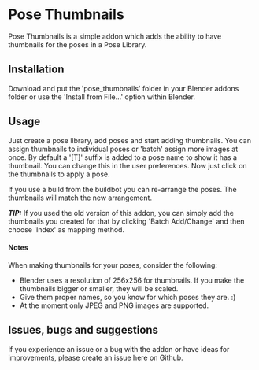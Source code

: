 # Pose Thumbnails

Pose Thumbnails is a simple addon which adds the ability to have thumbnails for the poses in a Pose Library.

## Installation

Download and put the 'pose_thumbnails' folder in your Blender addons folder or use the 'Install from File...' option within Blender.

## Usage

Just create a pose library, add poses and start adding thumbnails. You can assign thumbnails to individual poses or 'batch' assign more images at once.
By default a '[T]' suffix is added to a pose name to show it has a thumbnail. You can change this in the user preferences.
Now just click on the thumbnails to apply a pose.

If you use a build from the buildbot you can re-arrange the poses. The thumbnails will match the new arrangement.

**_TIP:_** If you used the old version of this addon, you can simply add the thumbnails you created for that by clicking 'Batch Add/Change' and then choose 'Index' as mapping method.

#### Notes

When making thumbnails for your poses, consider the following:

- Blender uses a resolution of 256x256 for thumbnails. If you make the thumbnails bigger or smaller, they will be scaled.
- Give them proper names, so you know for which poses they are. :)
- At the moment only JPEG and PNG images are supported.

## Issues, bugs and suggestions

If you experience an issue or a bug with the addon or have ideas for improvements, please create an issue here on Github.
